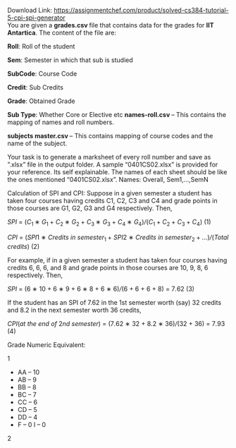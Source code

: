 Download Link: https://assignmentchef.com/product/solved-cs384-tutorial-5-cpi-spi-generator
<br>
You are given a <strong>grades.csv </strong>file that contains data for the grades for <strong>IIT Antartica</strong>. The content of the file are:

<strong>Roll</strong>: Roll of the student

<strong>Sem</strong>: Semester in which that sub is studied

<strong>SubCode</strong>: Course Code

<strong>Credit</strong>: Sub Credits

<strong>Grade</strong>: Obtained Grade

<strong>Sub Type</strong>: Whether Core or Elective etc <strong>names-roll.csv </strong>– This contains the mapping of names and roll numbers.

<strong>subjects </strong><strong>master.csv </strong>– This contains mapping of course codes and the name of the subject.

Your task is to generate a marksheet of every roll number and save as ”.xlsx” file in the output folder. A sample “0401CS02.xlsx” is provided for your reference. Its self explainable. The names of each sheet should be like the ones mentioned “0401CS02.xlsx”. Names: Overall, Sem1,…,SemN

Calculation of SPI and CPI: Suppose in a given semester a student has taken four courses having credits C1, C2, C3 and C4 and grade points in those courses are G1, G2, G3 and G4 respectively. Then,

<em>SPI </em>= (<em>C</em><sub>1 </sub>∗ <em>G</em><sub>1 </sub>+ <em>C</em><sub>2 </sub>∗ <em>G</em><sub>2 </sub>+ <em>C</em><sub>3 </sub>∗ <em>G</em><sub>3 </sub>+ <em>C</em><sub>4 </sub>∗ <em>G</em><sub>4</sub>)<em>/</em>(<em>C</em><sub>1 </sub>+ <em>C</em><sub>2 </sub>+ <em>C</em><sub>3 </sub>+ <em>C</em><sub>4</sub>)                                  (1)

<em>CPI </em>= (<em>SPI</em>1 ∗ <em>Credits in semester</em><sub>1 </sub>+ <em>SPI</em>2 ∗ <em>Credits in semester</em><sub>2 </sub>+ <em>…</em>)<em>/</em>(<em>Total credits</em>)                 (2)

For example, if in a given semester a student has taken four courses having credits 6, 6, 6, and 8 and grade points in those courses are 10, 9, 8, 6 respectively. Then,

<em>SPI </em>= (6 ∗ 10 + 6 ∗ 9 + 6 ∗ 8 + 6 ∗ 6)<em>/</em>(6 + 6 + 6 + 8) = 7<em>.</em>62                                   (3)

If the student has an SPI of 7.62 in the 1st semester worth (say) 32 credits and 8.2 in the next semester worth 36 credits,

<em>CPI</em>(<em>at the end of </em>2<em>nd semester</em>) = (7<em>.</em>62 ∗ 32 + 8<em>.</em>2 ∗ 36)<em>/</em>(32 + 36) = 7<em>.</em>93                      (4)

Grade Numeric Equivalent:

1

<ul>

 <li>AA – 10</li>

 <li>AB – 9</li>

 <li>BB – 8</li>

 <li>BC – 7</li>

 <li>CC – 6</li>

 <li>CD – 5</li>

 <li>DD – 4</li>

 <li>F – 0 I – 0</li>

</ul>

2